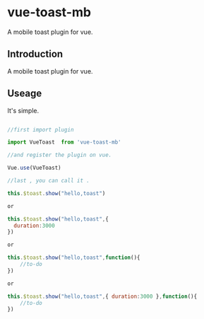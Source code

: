 # vue-toast-mb

A mobile toast plugin for vue.

## Introduction

A mobile toast plugin for vue.

## Useage

It's simple.

```javascript

//first import plugin

import VueToast  from 'vue-toast-mb'

//and register the plugin on vue.

Vue.use(VueToast)

//last , you can call it .

this.$toast.show("hello,toast")

or

this.$toast.show("hello,toast",{
  duration:3000
})

or

this.$toast.show("hello,toast",function(){
    //to-do 
})

or

this.$toast.show("hello,toast",{ duration:3000 },function(){
    //to-do 
})

```